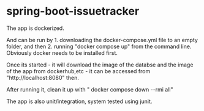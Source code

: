 # spring-boot-issuetracker

The app is dockerized.

And can be run by 1. downloading the docker-compose.yml file to an empty folder, and then 2. running "docker compose up" from the command line. Obviously docker needs to be installed first.

Once its started - it will download the image of the databse and the image of the app from dockerhub,etc - it can be accessed from "http://localhost:8080" then.

After running it,  clean it up with " docker compose down --rmi all"

The app is also unit/integration, system tested using junit.

